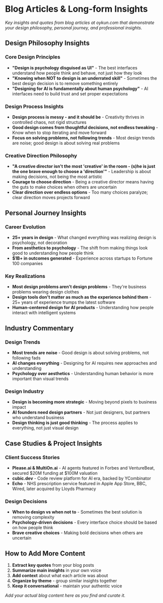 # Blog Articles & Long-form Insights

*Key insights and quotes from blog articles at oykun.com that demonstrate your design philosophy, personal journey, and professional insights.*

## Design Philosophy Insights

### Core Design Principles
- **"Design is psychology disguised as UI"** - The best interfaces understand how people think and behave, not just how they look
- **"Knowing when NOT to design is an underrated skill"** - Sometimes the best design decision is to remove something entirely
- **"Designing for AI is fundamentally about human psychology"** - AI interfaces need to build trust and set proper expectations

### Design Process Insights
- **Design process is messy - and it should be** - Creativity thrives in controlled chaos, not rigid structures
- **Good design comes from thoughtful decisions, not endless tweaking** - Know when to stop iterating and move forward
- **Focus on solving problems, not following trends** - Most design trends are noise; good design is about solving real problems

### Creative Direction Philosophy
- **"A creative director isn't the most 'creative' in the room - (s)he is just the one brave enough to choose a 'direction'"** - Leadership is about making decisions, not being the most artistic
- **Courage to choose direction** - Being a creative director means having the guts to make choices when others are uncertain
- **Clear direction over endless options** - Too many choices paralyze; clear direction moves projects forward

## Personal Journey Insights

### Career Evolution
- **25+ years in design** - What changed everything was realizing design is psychology, not decoration
- **From aesthetics to psychology** - The shift from making things look good to understanding how people think
- **$1B+ in outcomes generated** - Experience across startups to Fortune 100 companies

### Key Realizations
- **Most design problems aren't design problems** - They're business problems wearing design clothes
- **Design tools don't matter as much as the experience behind them** - 25+ years of experience trumps the latest software
- **Human-centered design for AI products** - Understanding how people interact with intelligent systems

## Industry Commentary

### Design Trends
- **Most trends are noise** - Good design is about solving problems, not following fads
- **AI changes everything** - Designing for AI requires new approaches and understanding
- **Psychology over aesthetics** - Understanding human behavior is more important than visual trends

### Design Industry
- **Design is becoming more strategic** - Moving beyond pixels to business impact
- **AI founders need design partners** - Not just designers, but partners who understand business
- **Design thinking is just good thinking** - The process applies to everything, not just visual design

## Case Studies & Project Insights

### Client Success Stories
- **Please.ai & MultiOn.ai** - AI agents featured in Forbes and VentureBeat, secured $20M funding at $100M valuation
- **cubic.dev** - Code review platform for AI era, backed by YCombinator
- **Echo** - NHS prescription service featured in Apple App Store, BBC, Wired, later acquired by Lloyds Pharmacy

### Design Decisions
- **When to design vs when not to** - Sometimes the best solution is removing complexity
- **Psychology-driven decisions** - Every interface choice should be based on how people think
- **Brave creative choices** - Making bold decisions when others are uncertain

## How to Add More Content

1. **Extract key quotes** from your blog posts
2. **Summarize main insights** in your own voice
3. **Add context** about what each article was about
4. **Organize by theme** - group similar insights together
5. **Keep it conversational** - maintain your authentic voice

*Add your actual blog content here as you find and curate it.*
